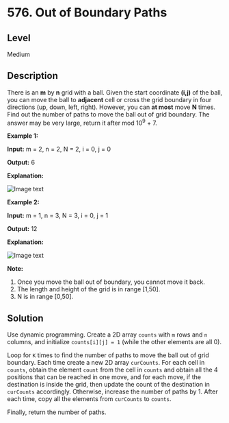 # 576. Out of Boundary Paths
## Level
Medium

## Description
There is an **m** by **n** grid with a ball. Given the start coordinate **(i,j)** of the ball, you can move the ball to **adjacent** cell or cross the grid boundary in four directions (up, down, left, right). However, you can **at most** move **N** times. Find out the number of paths to move the ball out of grid boundary. The answer may be very large, return it after mod 10<sup>9</sup> + 7.

**Example 1:**

**Input:** m = 2, n = 2, N = 2, i = 0, j = 0

**Output:** 6

**Explanation:**

![Image text](https://assets.leetcode.com/uploads/2018/10/13/out_of_boundary_paths_1.png)

**Example 2:**

**Input:** m = 1, n = 3, N = 3, i = 0, j = 1

**Output:** 12

**Explanation:**

![Image text](https://assets.leetcode.com/uploads/2018/10/12/out_of_boundary_paths_2.png)

**Note:**

1. Once you move the ball out of boundary, you cannot move it back.
2. The length and height of the grid is in range [1,50].
3. N is in range [0,50].

## Solution
Use dynamic programming. Create a 2D array `counts` with `m` rows and `n` columns, and initialize `counts[i][j] = 1` (while the other elements are all 0).

Loop for `K` times to find the number of paths to move the ball out of grid boundary. Each time create a new 2D array `curCounts`. For each cell in `counts`, obtain the element `count` from the cell in `counts` and obtain all the 4 positions that can be reached in one move, and for each move, if the destination is inside the grid, then update the count of the destination in `curCounts` accordingly. Otherwise, increase the number of paths by 1. After each time, copy all the elements from `curCounts` to `counts`.

Finally, return the number of paths.
